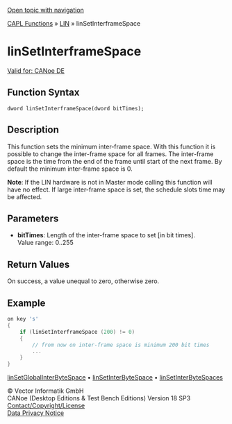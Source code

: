 [Open topic with navigation](../../../../../CANoeDEFamily.htm#Topics/CAPLFunctions/LIN/Functions/CAPLfunctionLINSetInterFrameSpace.md)

[CAPL Functions](../../CAPLfunctions.md) » [LIN](../CAPLfunctionsLINOverview.md) » linSetInterframeSpace

# linSetInterframeSpace

[Valid for: CANoe DE](../../../Shared/FeatureAvailability.md)

## Function Syntax

```
dword linSetInterframeSpace(dword bitTimes);
```

## Description

This function sets the minimum inter-frame space. With this function it is possible to change the inter-frame space for all frames. The inter-frame space is the time from the end of the frame until start of the next frame. By default the minimum inter-frame space is 0.

**Note**: If the LIN hardware is not in Master mode calling this function will have no effect. If large inter-frame space is set, the schedule slots time may be affected.

## Parameters

- **bitTimes**: Length of the inter-frame space to set [in bit times].  
  Value range: 0..255

## Return Values

On success, a value unequal to zero, otherwise zero.

## Example

```c
on key 's'
{
    if (linSetInterframeSpace (200) != 0)
    {
        // from now on inter-frame space is minimum 200 bit times
        ...
    }
}
```

[linSetGlobalInterByteSpace](CAPLfunctionLINSetGlobalInterByteSpace.md) • [linSetInterByteSpace](CAPLfunctionLINSetInterByteSpace.md) • [linSetInterByteSpaces](CAPLfunctionLINSetInterByteSpaces.md)

© Vector Informatik GmbH  
CANoe (Desktop Editions & Test Bench Editions) Version 18 SP3  
[Contact/Copyright/License](../../../Shared/ContactCopyrightLicense.md)  
[Data Privacy Notice](https://www.vector.com/int/en/company/get-info/privacy-policy/)
